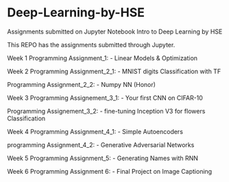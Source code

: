 # Deep-Learning-by-HSE
Assignments submitted on Jupyter Notebook
Intro to Deep Learning by HSE

This REPO has the assignments submitted through Jupyter.

Week 1
Programming Assignment_1: - Linear Models & Optimization

Week 2
Programming Assignment_2_1: - MNIST digits Classification with TF

Programming Assignment_2_2: - Numpy NN (Honor)

Week 3
Programming Assignement_3_1: - Your first CNN on CIFAR-10

Programming Assignement_3_2: - fine-tuning Inception V3 for flowers Classification

Week 4
Programming Assignment_4_1: - Simple Autoencoders

programming Assignment_4_2: - Generative Adversarial Networks 

Week 5
Programming Assignment_5: - Generating Names with RNN

Week 6
Programming Assignment 6: - Final Project on Image Captioning
